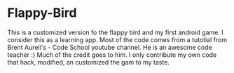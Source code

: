 # Flappy-Bird

This is a customized version fo the flappy bird and my first android game. I consider this as a learning app. Most of the code comes from a tutotial from Brent Aureli's - Code School youtube channel. He is an awesome code teacher :)
Much of the credit goes to him. I only contribute my own code that hack, modified, an customized the gam to my taste. 
